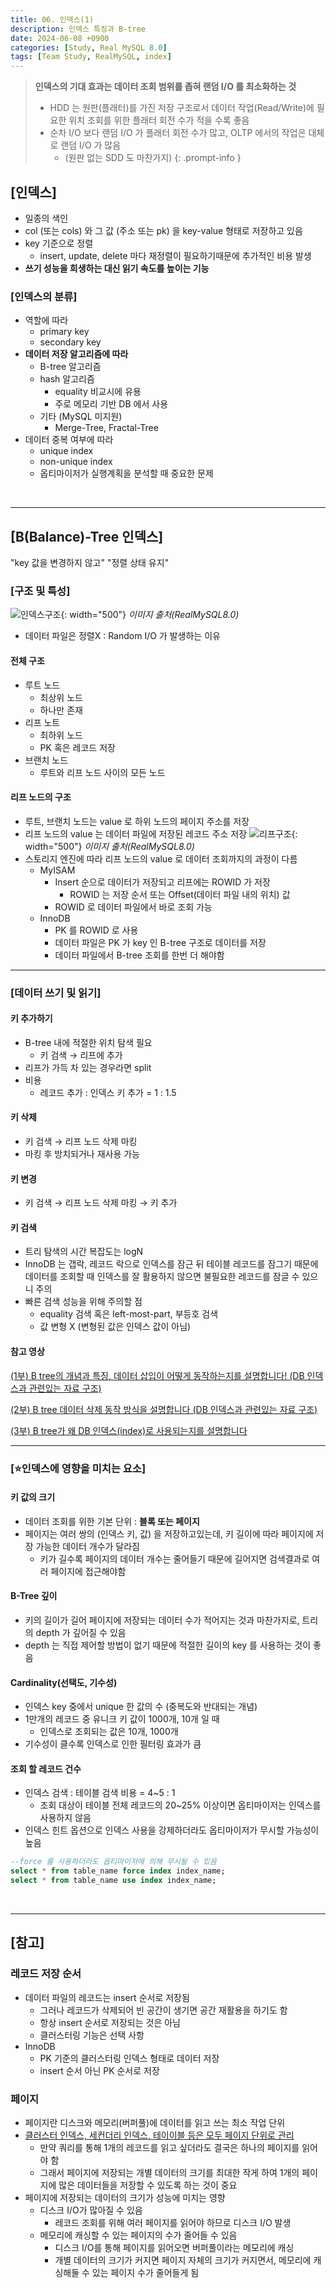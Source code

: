 ```yaml
---
title: 06. 인덱스(1)
description: 인덱스 특징과 B-tree 
date: 2024-06-08 +0900
categories: [Study, Real MySQL 8.0]
tags: [Team Study, RealMySQL, index]
---
```


> **인덱스의 기대 효과는 데이터 조회 범위를 좁혀 랜덤 I/O 를 최소화하는 것** <br>
> - HDD 는 원판(플래터)를 가진 저장 구조로서 데이터 작업(Read/Write)에 필요한 위치 조회를 위한 플래터 회전 수가 적을 수록 좋음 <br> 
> - 순차 I/O 보다 랜덤 I/O 가 플래터 회전 수가 많고, OLTP 에서의 작업은 대체로 랜덤 I/O 가 많음
>   - (원판 없는 SDD 도 마찬가지)
{: .prompt-info }

## **[인덱스]**
- 일종의 색인
- col (또는 cols) 와 그 값 (주소 또는 pk) 을 key-value 형태로 저장하고 있음
- key 기준으로 정렬
  - insert, update, delete 마다 재정렬이 필요하기때문에 추가적인 비용 발생
- **쓰기 성능을 희생하는 대신 읽기 속도를 높이는 기능**

### [인덱스의 분류]
- 역할에 따라
  - primary key
  - secondary key
- **데이터 저장 알고리즘에 따라**
  - B-tree 알고리즘
  - hash 알고리즘
    - equality 비교시에 유용
    - 주로 메모리 기반 DB 에서 사용
  - 기타 (MySQL 미지원)
    - Merge-Tree, Fractal-Tree
- 데이터 중복 여부에 따라
  - unique index
  - non-unique index
  - 옵티마이저가 실행계획을 분석할 때 중요한 문제

<br>

---
## **[B(Balance)-Tree 인덱스]**
"key 값을 변경하지 않고" "정렬 상태 유지"

### [구조 및 특성]

![인덱스구조](assets/docs/realmysql/ch8_03_1.png){: width="500"} *이미지 출처(RealMySQL8.0)*
- 데이터 파일은 정렬X : Random I/O 가 발생하는 이유

#### 전체 구조
- 루트 노드
  - 최상위 노드
  - 하나만 존재
- 리프 노트
  - 최하위 노드
  - PK 혹은 레코드 저장
- 브랜치 노드
  - 루트와 리프 노드 사이의 모든 노드

#### 리프 노드의 구조
- 루트, 브랜치 노드는 value 로 하위 노드의 페이지 주소를 저장
- 리프 노드의 value 는 데이터 파일에 저장된 레코드 주소 저장
  ![리프구조](assets/docs/realmysql/ch8_03_2.jpeg){: width="500"} *이미지 출처(RealMySQL8.0)*
- 스토리지 엔진에 따라 리프 노드의 value 로 데이터 조회까지의 과정이 다름
  - MyISAM
    - Insert 순으로 데이터가 저장되고 리프에는 ROWID 가 저장
      - ROWID 는 저장 순서 또는 Offset(데이터 파일 내의 위치) 값
    - ROWID 로 데이터 파일에서 바로 조회 가능
  - InnoDB
    - PK 를 ROWID 로 사용
    - 데이터 파일은 PK 가 key 인 B-tree 구조로 데이터를 저장
    - 데이터 파일에서 B-tree 조회를 한번 더 해야함

---

### [데이터 쓰기 및 읽기]
#### 키 추가하기
- B-tree 내에 적절한 위치 탐색 필요
  - 키 검색 → 리프에 추가
- 리프가 가득 차 있는 경우라면 split
- 비용
  - 레코드 추가 : 인덱스 키 추가 = 1 : 1.5
  
#### 키 삭제
- 키 검색 → 리프 노드 삭제 마킹
- 마킹 후 방치되거나 재사용 가능

#### 키 변경
- 키 검색 → 리프 노드 삭제 마킹 → 키 추가

#### 키 검색
- 트리 탐색의 시간 복잡도는 logN
- InnoDB 는 갭락, 레코드 락으로 인덱스를 잠근 뒤 테이블 레코드를 잠그기 때문에 데이터를 조회할 때 인덱스를 잘 활용하지 않으면 불필요한 레코드를 잠글 수 있으니 주의
- 빠른 검색 성능을 위해 주의할 점
  - equality 검색 혹은 left-most-part, 부등호 검색
  - 값 변형 X (변형된 값은 인덱스 값이 아님)

#### 참고 영상
[(1부) B tree의 개념과 특징, 데이터 삽입이 어떻게 동작하는지를 설명합니다! (DB 인덱스과 관련있는 자료 구조)](https://www.youtube.com/watch?v=bqkcoSm_rCs)

[(2부) B tree 데이터 삭제 동작 방식을 설명합니다 (DB 인덱스과 관련있는 자료 구조)](https://www.youtube.com/watch?v=H_u28u0usjA&t=1816s)

[(3부) B tree가 왜 DB 인덱스(index)로 사용되는지를 설명합니다](https://www.youtube.com/watch?v=liPSnc6Wzfk&list=PLcXyemr8ZeoREWGhhZi5FZs6cvymjIBVe&index=28)

---

### [⭐인덱스에 영향을 미치는 요소]
#### 키 값의 크기
- 데이터 조회를 위한 기본 단위 : **블록 또는 페이지**
- 페이지는 여러 쌍의 (인덱스 키, 값) 을 저장하고있는데, 키 길이에 따라 페이지에 저장 가능한 데이터 개수가 달라짐
  - 키가 길수록 페이지의 데이터 개수는 줄어들기 때문에 길어지면 검색결과로 여러 페이지에 접근해야함

#### B-Tree 깊이
- 키의 길이가 길어 페이지에 저장되는 데이터 수가 적어지는 것과 마찬가지로, 트리의 depth 가 깊어질 수 있음
- depth 는 직접 제어할 방법이 없기 때문에 적절한 길이의 key 를 사용하는 것이 좋음

#### Cardinality(선택도, 기수성)
- 인덱스 key 중에서 unique 한 값의 수 (중복도와 반대되는 개념)
- 1만개의 레코드 중 유니크 키 값이 1000개, 10개 일 때
  - 인덱스로 조회되는 값은 10개, 1000개
- 기수성이 클수록 인덱스로 인한 필터링 효과가 큼

#### 조회 할 레코드 건수
- 인덱스 검색 : 테이블 검색 비용 = 4~5 : 1
  - 조회 대상이 테이블 전체 레코드의 20~25% 이상이면 옵티마이저는 인덱스를 사용하지 않음
- 인덱스 힌트 옵션으로 인덱스 사용을 강제하더라도 옵티마이저가 무시할 가능성이 높음
```sql
--force 를 사용하더라도 옵티마이저에 의해 무시될 수 있음
select * from table_name force index index_name; 
select * from table_name use index index_name;
```

<br>

---
## [참고]
### 레코드 저장 순서
- 데이터 파일의 레코드는 insert 순서로 저장됨
  - 그러나 레코드가 삭제되어 빈 공간이 생기면 공간 재활용을 하기도 함
  - 항상 insert 순서로 저장되는 것은 아님
  - 클러스터링 기능은 선택 사항
- InnoDB
  - PK 기준의 클러스터링 인덱스 형태로 데이터 저장
  - insert 순서 아닌 PK 순서로 저장

### 페이지
- 페이지란 디스크와 메모리(버퍼풀)에 데이터를 읽고 쓰는 최소 작업 단위
- <u>클러스터 인덱스, 세컨더리 인덱스, 테이이블 등은 모두 페이지 단위로 관리</u>
  - 만약 쿼리를 통해 1개의 레코드를 읽고 싶더라도 결국은 하나의 페이지를 읽어야 함
  - 그래서 페이지에 저장되는 개별 데이터의 크기를 최대한 작게 하여 1개의 페이지에 많은 데이터들을 저장할 수 있도록 하는 것이 중요
- 페이지에 저장되는 데이터의 크기가 성능에 미치는 영향
  - 디스크 I/O가 많아질 수 있음
    - 레코드 조회를 위해 여러 페이지를 읽어야 하므로 디스크 I/O 발생 
  - 메모리에 캐싱할 수 있는 페이지의 수가 줄어들 수 있음
    - 디스크 I/O를 통해 페이지를 읽어오면 버퍼풀이라는 메모리에 캐싱
    - 개별 데이터의 크기가 커지면 페이지 자체의 크기가 커지면서, 메모리에 캐싱해둘 수 있는 페이지 수가 줄어들게 됨

